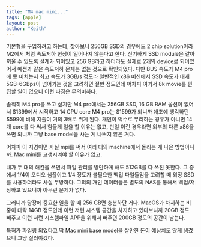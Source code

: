 ```yaml
---
title: "M4 mac mini..."
tags: [apple]
layout: post
author: "Keith"
---
```


기본형을 구입하려고 하는데, 찾아보니 256GB SSD의 경우에도 2 chip solution이라 M2에서 처럼 속도저하 현상이 일어나지 않는다고 한다. 신기하게 SSD module은 갈아끼울 수 있도록 설계가 되어있고 256 GB라고 하더라도 실제로 2개의 device로 되어있어서 예전과 같은 속도저하 문제는 없는 것으로 확인되었다. 다만 BUS 속도가 M4 pro에 못 미치는지 최고 속도가 3GB/s 정도라 일반적인 x86 머신에서 SSD 속도가 대개 5GB-6GBps이 넘어가는 것을 고려하면 절반 정도인데 어차피 여기서 8k movie를 편집할 일이 없으니 이런 따짐은 무의미하다.

솔직히 M4 pro를 쓰고 싶지만 M4 pro에서는 256GB SSD, 16 GB RAM 옵션이 없어서 $1399에서 시작하고 14 CPU core M4 pro는 $1599가 되니까 애초에 생각하던 $599에 비해 지출이 거의 3배로 뛰게 된다. 개인이 억수로 무리하는 경우가 아니면 14개 core를 다 써서 힘들게 일을 할 이유는 없고, 만일 이런 경우라면 외부의 다른 x86을 쓰면 되니까 그냥 base model을 사는 게 나쁘지 않은 거다.

어차피 이 지경이면 사실 mpi를 써서 여러 대의 machine에서 돌리는 게 나은 방법이니까. Mac mini를 고생시켜야 할 이유가 없고.

내가 두 대의 해킨을 쓰면서 파일 관리를 방만하게 해도 512GB를 다 쓰진 못한다. 그 중에서 1/4이 오디오 샘플이고 1/4 정도가 불필요한 백업 파일들임을 고려할 때 외장 SSD를 사용하더라도 사실 무방하다. 그외의 개인 데이터들은 별도의 NAS를 통해서 백업/저장하고 있으니까 아무런 문제가 없다.

그러니까 당장에 중요한 일을 할 때 256 GB면 충분하단 거다. MacOS가 차지하는 비중이 대략 14GB 정도인데 이런 저런 시스템 공간을 차지하고 있다보니까 20GB 정도 빼주고 이런 저런 시스템파일 APP을 위해서 빼주면 200GB 정도의 공간이 남는다.

특허가 파일링 되었다고 딱 Mac mini base model을 살만한 돈이 예상치도 않게 생겼으니 그냥 질러야겠다.
